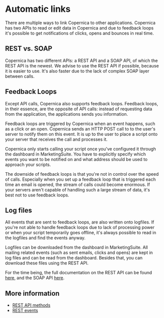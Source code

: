 # Automatic links

There are multiple ways to link Copernica to other applications. 
Copernica has two APIs to read or edit data in Copernica and due to 
feedback loops it's possible to get notifications of clicks, opens and 
bounces in real time.

## REST vs. SOAP

Copernica has two different APIs: a REST API and a SOAP API, of which 
the REST API is the newest. We advise to use the REST API if possible, 
because it is easier to use. It's also faster due to the lack of complex 
SOAP layer between calls.

## Feedback Loops

Except API calls, Copernica also supports feedback loops. Feedback loops, 
in their essence, are the opposite of API calls: instead of requesting 
data from the application, the applications sends you information.

Feedback loops are triggered by Copernica when an event happens, such as 
a click or an open. Copernica sends an HTTP POST call to to the user's 
server to notify them on this event. It is up to the user to place a 
script onto your server that receives the call and processes it.

Copernica only starts calling your script once you've configured it 
through the dashboard in MarketingSuite. You have to explicitly specify 
which events you want to be notified on and what address should be used 
to approach your scripts.

The downside of feedback loops is that you're not in control over the 
speed of calls. Especially when you set up a feedback loop that is 
triggered each time an email is opened, the stream of calls could become 
enormous. If your servers aren't capable of handling such a large stream 
of data, it's best not to use feedback loops.

## Log files

All events that are sent to feedback loops, are also written onto logfiles. 
If you're not able to handle feedback loops due to lack of processing 
power or when your script temporarily goes offline, it's always possible 
to read in the logfiles and find the events anyway.

Logfiles can be downloaded from the dashboard in MarketingSuite. 
All mailing related events (such as sent emails, clicks and opens) are 
kept in log files and can be read from the dashboard. Besides that, you 
can download these files using the REST API.

For the time being, the full documentation on the REST API can be found 
[here](./rest-api), and the SOAP API [here](https://archive.copernica.com/en/support/rest/the-copernica-rest-api).

## More information

* [REST API methods](./rest-api)
* [REST events](./rest-get-events)
